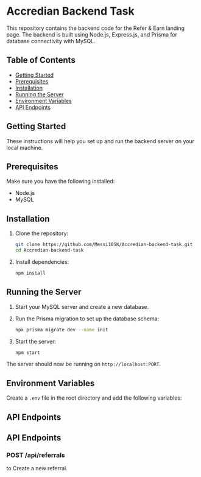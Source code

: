 # Accredian Backend Task

This repository contains the backend code for the Refer & Earn landing page. The backend is built using Node.js, Express.js, and Prisma for database connectivity with MySQL.

## Table of Contents

- [Getting Started](#getting-started)
- [Prerequisites](#prerequisites)
- [Installation](#installation)
- [Running the Server](#running-the-server)
- [Environment Variables](#environment-variables)
- [API Endpoints](#api-endpoints)


## Getting Started

These instructions will help you set up and run the backend server on your local machine.

## Prerequisites

Make sure you have the following installed:

- Node.js
- MySQL

## Installation

1. Clone the repository:

    ```sh
    git clone https://github.com/Messi10SK/Accredian-backend-task.git
    cd Accredian-backend-task
    ```

2. Install dependencies:

    ```sh
    npm install
    ```

## Running the Server

1. Start your MySQL server and create a new database.

2. Run the Prisma migration to set up the database schema:

    ```sh
    npx prisma migrate dev --name init
    ```

3. Start the server:

    ```sh
    npm start
    ```

The server should now be running on `http://localhost:PORT`.

## Environment Variables

Create a `.env` file in the root directory and add the following variables:

## API Endpoints

## API Endpoints

### POST /api/referrals

to Create a new referral.
